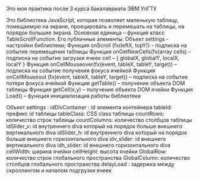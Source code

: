 ﻿Это моя практика после 3 курса бакалавриата ЭВМ УлГТУ

Это библиотека JavaScript, которая позволяет маленькую таблицу, помещаемую на экране, проецировать и перемешать на таблицы, на порядок большие экрана.
Основная единица – функция класс TableScrollFunction.
Его публичные элементы:
        Объект settings  - настройки библиотеки;
        Функция onScroll (fx(leftX, topY))  - подписка на событие перемещения таблицы
        Функция onGetNewCells(fx(array cells) – подписка на событие загрузки ячеек
        	cell – { globalX,	globalY, localX,	localY } 
        Функция onCellMouseover(fx(event, tableX, tableY, target))  – подписка на событие получения фокуса ячейкой 
        Функция onCellMouseout (fx(event, tableX, tableY, target))  – подписка на событие потери фокуса ячейкой
        Функция getTable() – получение объекта DOM таблицы
        Функция getCell(x,y) – получение объекта DOM ячейки	
        Функция  Load() – функция инициализация работы библиотеки

Объект settings : 
	idDivContainer : id элемента контейнера
	tableId: префикс id таблицы
	tableClass: CSS class таблицы
	countRows: количество строк таблицы
	countColumns: количество столбцов таблицы
	idSlider_v:  id внутреннего divа который на порядок больше внешнего вертикального diva
	idSlider_h: id внутреннего divа который на порядок больше внешнего горизонтального diva
	idv_slider: id внешнего вертикального diva
	idh_slider: id внешнего горизонтального diva
	cellWidth: ширина ячейки
	cellHeight: высота ячейки
	GlobalRow: количество строк глобального пространства
	GlobalColumn: количество столбцов глобального пространства
	delayLoad :  задержка между скроллингом и началом подгрузки ячеек
 
